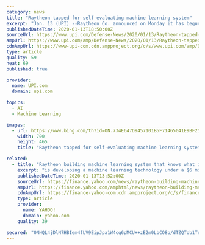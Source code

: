 ```yaml
---
category: news
title: "Raytheon tapped for self-evaluating machine learning system"
excerpt: "Jan. 13 (UPI) --Raytheon Co. announced on Monday it has begun work on a machine-learning technology allowing machines to teach machines through artificial intelligence use. The $6 million contract is one of four, valued at a total of $20.9 million, between the U.S. Defense Research Projects Agency and Raytheon BBN Technologies, SRI ..."
publishedDateTime: 2020-01-13T18:50:00Z
sourceUrl: https://www.upi.com/Defense-News/2020/01/13/Raytheon-tapped-for-self-evaluating-machine-learning-system/4541578937214/
ampUrl: https://www.upi.com/amp/Defense-News/2020/01/13/Raytheon-tapped-for-self-evaluating-machine-learning-system/4541578937214/
cdnAmpUrl: https://www-upi-com.cdn.ampproject.org/c/s/www.upi.com/amp/Defense-News/2020/01/13/Raytheon-tapped-for-self-evaluating-machine-learning-system/4541578937214/
type: article
quality: 59
heat: 69
published: true

provider:
  name: UPI.com
  domain: upi.com

topics:
  - AI
  - Machine Learning

images:
  - url: https://www.bing.com/th?id=ON.734E647D9457101B5F71465041E9BF25
    width: 700
    height: 465
    title: "Raytheon tapped for self-evaluating machine learning system"

related:
  - title: "Raytheon building machine learning system that knows what it knows"
    excerpt: "is developing a machine learning technology under a $6 million contract from the Defense Advanced Research Projects Agency for the Competency Aware Machine Learning program."
    publishedDateTime: 2020-01-13T13:52:00Z
    sourceUrl: https://finance.yahoo.com/news/raytheon-building-machine-learning-system-134500065.html
    ampUrl: https://finance.yahoo.com/amphtml/news/raytheon-building-machine-learning-system-134500065.html
    cdnAmpUrl: https://finance-yahoo-com.cdn.ampproject.org/c/s/finance.yahoo.com/amphtml/news/raytheon-building-machine-learning-system-134500065.html
    type: article
    provider:
      name: YAHOO!
      domain: yahoo.com
    quality: 39

secured: "0NNQL4jDlN7HBIem4fLV9EipJpa1W4cq6pMCU++zE2m0LbCO8o/dTZQTob1TrMBKc1s+6vD3GvHZiN4deQao+EjvdBb4Y0uLyoCAPRxuQeDw8K0MpW6rDW2ow1leSC49Z/GqDp3n9uJT8QCueavhjo/83MgP/1PhXZD3mamvZ7j4KZf9ldkWl3W5XYJW+pfRu1tVDUwnjLIYXQy2YyCyuUKpoMVx6jgYPblHWYcOzdNrCMxtR6VsKlLpzMK2zp15Sb/DpfqKCo9nzgKdGfatqg==;uJD4Du4r0i0gPJpRgu1rJw=="
---
```


